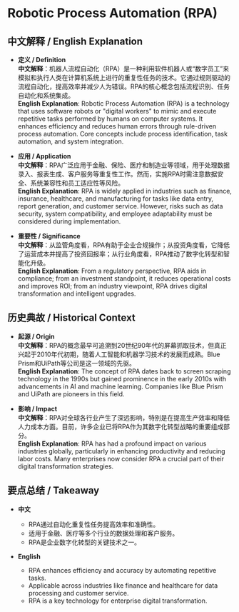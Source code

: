 # Robotic Process Automation (RPA)

## 中文解释 / English Explanation

* **定义 / Definition**  
  **中文解释**：机器人流程自动化（RPA）是一种利用软件机器人或“数字员工”来模拟和执行人类在计算机系统上进行的重复性任务的技术。它通过规则驱动的流程自动化，提高效率并减少人为错误。RPA的核心概念包括流程识别、任务自动化和系统集成。  
  **English Explanation**: Robotic Process Automation (RPA) is a technology that uses software robots or "digital workers" to mimic and execute repetitive tasks performed by humans on computer systems. It enhances efficiency and reduces human errors through rule-driven process automation. Core concepts include process identification, task automation, and system integration.

* **应用 / Application**  
  **中文解释**：RPA广泛应用于金融、保险、医疗和制造业等领域，用于处理数据录入、报表生成、客户服务等重复性工作。然而，实施RPA时需注意数据安全、系统兼容性和员工适应性等风险。  
  **English Explanation**: RPA is widely applied in industries such as finance, insurance, healthcare, and manufacturing for tasks like data entry, report generation, and customer service. However, risks such as data security, system compatibility, and employee adaptability must be considered during implementation.

* **重要性 / Significance**  
  **中文解释**：从监管角度看，RPA有助于企业合规操作；从投资角度看，它降低了运营成本并提高了投资回报率；从行业角度看，RPA推动了数字化转型和智能化升级。  
  **English Explanation**: From a regulatory perspective, RPA aids in compliance; from an investment standpoint, it reduces operational costs and improves ROI; from an industry viewpoint, RPA drives digital transformation and intelligent upgrades.

## 历史典故 / Historical Context

* **起源 / Origin**  
  **中文解释**：RPA的概念最早可追溯到20世纪90年代的屏幕抓取技术，但真正兴起于2010年代初期，随着人工智能和机器学习技术的发展而成熟。Blue Prism和UiPath等公司是这一领域的先驱。  
  **English Explanation**: The concept of RPA dates back to screen scraping technology in the 1990s but gained prominence in the early 2010s with advancements in AI and machine learning. Companies like Blue Prism and UiPath are pioneers in this field.

* **影响 / Impact**  
  **中文解释**：RPA对全球各行业产生了深远影响，特别是在提高生产效率和降低人力成本方面。目前，许多企业已将RPA作为其数字化转型战略的重要组成部分。  
  **English Explanation**: RPA has had a profound impact on various industries globally, particularly in enhancing productivity and reducing labor costs. Many enterprises now consider RPA a crucial part of their digital transformation strategies.

## 要点总结 / Takeaway

* **中文**  
  - RPA通过自动化重复性任务提高效率和准确性。
  - 适用于金融、医疗等多个行业的数据处理和客户服务。
  - RPA是企业数字化转型的关键技术之一。

* **English**  
  - RPA enhances efficiency and accuracy by automating repetitive tasks.
  - Applicable across industries like finance and healthcare for data processing and customer service.
  - RPA is a key technology for enterprise digital transformation.